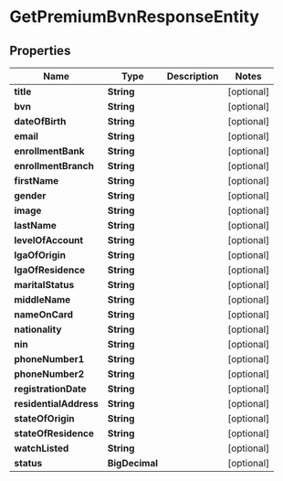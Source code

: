

# GetPremiumBvnResponseEntity


## Properties

| Name | Type | Description | Notes |
|------------ | ------------- | ------------- | -------------|
|**title** | **String** |  |  [optional] |
|**bvn** | **String** |  |  [optional] |
|**dateOfBirth** | **String** |  |  [optional] |
|**email** | **String** |  |  [optional] |
|**enrollmentBank** | **String** |  |  [optional] |
|**enrollmentBranch** | **String** |  |  [optional] |
|**firstName** | **String** |  |  [optional] |
|**gender** | **String** |  |  [optional] |
|**image** | **String** |  |  [optional] |
|**lastName** | **String** |  |  [optional] |
|**levelOfAccount** | **String** |  |  [optional] |
|**lgaOfOrigin** | **String** |  |  [optional] |
|**lgaOfResidence** | **String** |  |  [optional] |
|**maritalStatus** | **String** |  |  [optional] |
|**middleName** | **String** |  |  [optional] |
|**nameOnCard** | **String** |  |  [optional] |
|**nationality** | **String** |  |  [optional] |
|**nin** | **String** |  |  [optional] |
|**phoneNumber1** | **String** |  |  [optional] |
|**phoneNumber2** | **String** |  |  [optional] |
|**registrationDate** | **String** |  |  [optional] |
|**residentialAddress** | **String** |  |  [optional] |
|**stateOfOrigin** | **String** |  |  [optional] |
|**stateOfResidence** | **String** |  |  [optional] |
|**watchListed** | **String** |  |  [optional] |
|**status** | **BigDecimal** |  |  [optional] |



